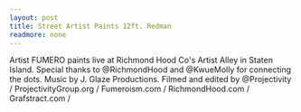 ```yaml
---
layout: post
title: Street Artist Paints 12ft. Redman
readmore: none
---
```

Artist FUMERO paints live at Richmond Hood Co's Artist Alley in Staten Island.
Special thanks to @RichmondHood and @KwueMolly for connecting the dots. Music by J. Glaze Productions.  Filmed and edited by @Projectivity 
/ ProjectivityGroup.org / Fumeroism.com
/ RichmondHood.com / Grafstract.com /
